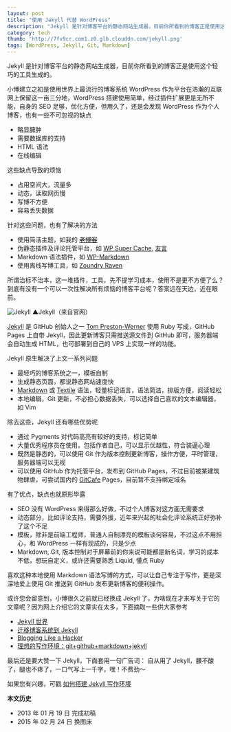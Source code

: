 ```yaml
---
layout: post
title: "使用 Jekyll 代替 WordPress"
description: "Jekyll 是针对博客平台的静态网站生成器，目前你所看到的博客正是使用这个轻巧的工具生成的。"
category: tech
thumb: 'http://7fv9cr.com1.z0.glb.clouddn.com/jekyll.png'
tags: [WordPress, Jekyll, Git, Markdown]
---
```


Jekyll 是针对博客平台的静态网站生成器，目前你所看到的博客正是使用这个轻巧的工具生成的。

小博建立之初是使用世界上最流行的博客系统 WordPress 作为平台在浩瀚的互联网上保留这一亩三分地，WordPress 搭建使用简单，经过插件扩展更是无所不能，自身的 SEO 足够，优化方便，但用久了，还是会发现 WordPress 作为个人博客，也有一些不可忽视的缺点

* 略显臃肿
* 需要数据库的支持
* HTML 语法
* 在线编辑

这些缺点导致的烦恼

* 占用空间大，流量多
* 动态，读取网页慢
* 写博不方便
* 容易丢失数据

针对这些问题，也有了解决的方法

* 使用简洁主题，如我的 <del>[老博客](http://old.fooleap.org/)</del>
* 伪静态插件及评论托管平台，如 [WP Super Cache](http://wordpress.org/extend/plugins/wp-super-cache/), [友言](http://www.uyan.cc/)
* Markdown 语法插件，如 [WP-Markdown](http://wordpress.org/extend/plugins/wp-markdown/)
* 使用离线写博工具，如 [Zoundry Raven](http://www.zoundryraven.com)

所谓治标不治本，这一堆插件，工具，先不提学习成本，使用不是更不方便了么？到底有没有一个可以一次性解决所有烦恼的博客平台呢？答案远在天边，近在眼前。

![Jekyll]({{site.IMG_PATH}}/replace-wordpress-with-jekyll.png)
▲Jekyll（来自官网）

[Jekyll](http://jekyllrb.com/) 是 GitHub 创始人之一 [Tom Preston-Werner](http://tom.preston-werner.com/) 使用 Ruby 写成，GitHub Pages 上自带 Jekyll，因此更新博客只需推送源文件到 GitHub 即可，服务器端会自动生成 HTML，也可部署到自己的 VPS 上实现一样的功能。

Jekyll 原生解决了上文一系列问题

* 最轻巧的博客系统之一，模板自制
* 生成静态页面，都说静态网站速度快
* [Markdown](http://en.wikipedia.org/wiki/Markdown) 或 [Textile](http://en.wikipedia.org/wiki/Textile_\(markup_language\)) 语法，轻量标记语言，语法简洁，排版方便，阅读轻松
* 本地编辑，Git 更新，不必担心数据丢失，可以选择自己喜欢的文本编辑器，如 Vim

除去这些，Jekyll 还有哪些优势呢

* 通过 Pygments 对代码高亮有较好的支持，标记简单
* 大量优秀程序员在使用，包括作者自己，可以显示优越性，符合装逼心理
* 既然是静态的，可以使用 Git 作为版本控制更新博客，操作方便，平时管理，服务器端可以无视
* 可以使用 GitHub 作为托管平台，发布到 GitHub Pages，不过目前被某建筑物肆虐，可尝试国内的 [GitCafe](https://gitcafe.com/) Pages，目前暂不支持绑定域名

有了优点，缺点也就原形毕露

* SEO 没有 WordPress 来得那么好做，不过个人博客对这方面无需要求
* 动态部分，比如评论支持，需要外援，近年来兴起的社会化评论系统正好弥补了这个不足
* 模板，除非是前端工程师，普通人自制漂亮的模板谈何容易，不过这点不用担心，和 WordPress 一样有现成的，只是少点
* Markdown, Git, 版本控制对于屏幕前的你来说可能都是新名词，学习的成本不低，想玩自定义，或许还需要熟悉 Liquid, 懂点 Ruby

喜欢这种本地使用 Markdown 语法写博的方式，可以让自己专注于写作，更是深深地爱上使用 Git 推送到 GitHub 发布更新博客的便利操作。

或许您会留意到，小博很久之前就已经换成 Jekyll 了，为啥现在才来写关于它的文章呢？因为网上介绍它的文章实在太多，下面摘取一些供大家参考

* [Jekyll 世界](http://yihui.name/cn/2012/02/hello-jekyll/)
* [迁移博客系统到 Jekyll](http://qixinglu.com/post/migrate_blog_system_to_jekyll.html)
* [Blogging Like a Hacker](http://tom.preston-werner.com/2008/11/17/blogging-like-a-hacker.html)
* [理想的写作环境：git+github+markdown+jekyll](http://www.yangzhiping.com/tech/writing-space.html)

最后还是要大赞一下 Jekyll，下面套用一句广告词：
自从用了 Jekyll，腰不酸了，腿也不疼了，一口气写上一千字，嘿！不费劲～

如果您有兴趣，可戳 [如何搭建 Jekyll 写作环境](http://blog.fooleap.org/how-to-install-jekyll.html)

**本文历史**

* 2013 年 01 月 19 日 完成初稿
* 2015 年 02 月 24 日 换图床
